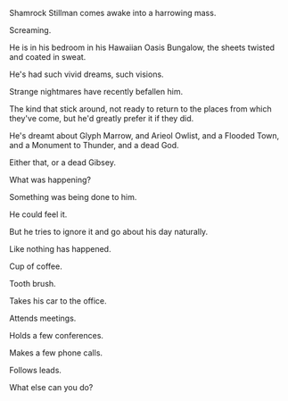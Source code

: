 Shamrock Stillman comes awake into a harrowing mass.

Screaming.

He is in his bedroom in his Hawaiian Oasis Bungalow, the sheets twisted and coated in sweat.

He's had such vivid dreams, such visions.

Strange nightmares have recently befallen him.

The kind that stick around, not ready to return to the places from which they've come, but he'd greatly prefer it if they did.

He's dreamt about Glyph Marrow, and Arieol Owlist, and a Flooded Town, and a Monument to Thunder, and a dead God.

Either that, or a dead Gibsey.

What was happening?

Something was being done to him.

He could feel it.

But he tries to ignore it and go about his day naturally.

Like nothing has happened.

Cup of coffee.

Tooth brush.

Takes his car to the office.

Attends meetings.

Holds a few conferences.

Makes a few phone calls.

Follows leads.

What else can you do?